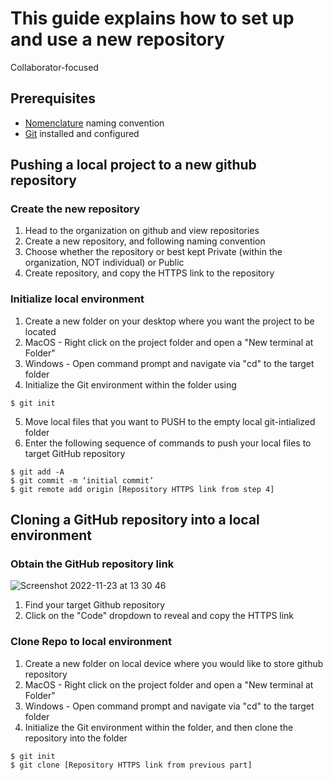 # This guide explains how to set up and use a new repository
Collaborator-focused

## Prerequisites
* [Nomenclature](https://github.com/Exeter-Diabetes/All-Github-Guides/blob/main/Nomenclature.md) naming convention 
* [Git](https://github.com/Exeter-Diabetes/All-Github-Guides/blob/main/GithubConfig.md) installed and configured

## Pushing a local project to a new github repository
### Create the new repository
1. Head to the organization on github and view repositories
2. Create a new repository, and following naming convention
3. Choose whether the repository or best kept Private (within the organization, NOT individual) or Public
4. Create repository, and copy the HTTPS link to the repository

### Initialize local environment
1. Create a new folder on your desktop where you want the project to be located
2. MacOS - Right click on the project folder and open a "New terminal at Folder"
3. Windows - Open command prompt and navigate via "cd" to the target folder
4. Initialize the Git environment within the folder using
```
$ git init
```
5. Move local files that you want to PUSH to the empty local git-intialized folder
6. Enter the following sequence of commands to push your local files to target GitHub repository
```
$ git add -A
$ git commit -m ‘initial commit’
$ git remote add origin [Repository HTTPS link from step 4]

```

## Cloning a GitHub repository into a local environment
### Obtain the GitHub repository link
![Screenshot 2022-11-23 at 13 30 46](https://user-images.githubusercontent.com/85688580/203559099-3f0f8aff-52c6-44d7-bccf-0ca099b2e183.png)
1. Find your target Github repository
2. Click on the "Code" dropdown to reveal and copy the HTTPS link

### Clone Repo to local environment
1. Create a new folder on local device where you would like to store github repository
2. MacOS - Right click on the project folder and open a "New terminal at Folder"
3. Windows - Open command prompt and navigate via "cd" to the target folder
4. Initialize the Git environment within the folder, and then clone the repository into the folder
```
$ git init
$ git clone [Repository HTTPS link from previous part]
```
